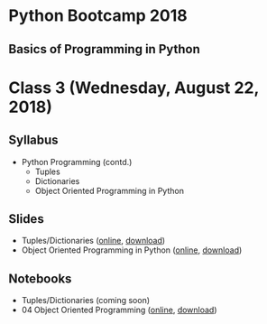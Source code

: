 # Python Bootcamp 2018

## Basics of Programming in Python

Class 3 (Wednesday, August 22, 2018)
=================================

Syllabus
------
- Python Programming (contd.)
  - Tuples
  - Dictionaries
  - Object Oriented Programming in Python

Slides
------
  - Tuples/Dictionaries ([online](https://www.slideshare.net/secret/wLCeCq2jBZ2C3y), [download](slides/05%20Tuples-Dictionaries.pptx))
  - Object Oriented Programming in Python ([online](https://www.slideshare.net/secret/vEoKUmM4hCcmrC), [download](slides/07%20Classes.pptx))
  
Notebooks
---------
  - Tuples/Dictionaries (coming soon)
  - 04 Object Oriented Programming ([online](https://hub.mybinder.org/user/vineetbansal-python-bootcamp-zn79poxk/notebooks/notebooks/04%20Object%20Oriented%20Programming.ipynb), [download](notebooks/04%20Object%20Oriented%20Programming.ipynb))